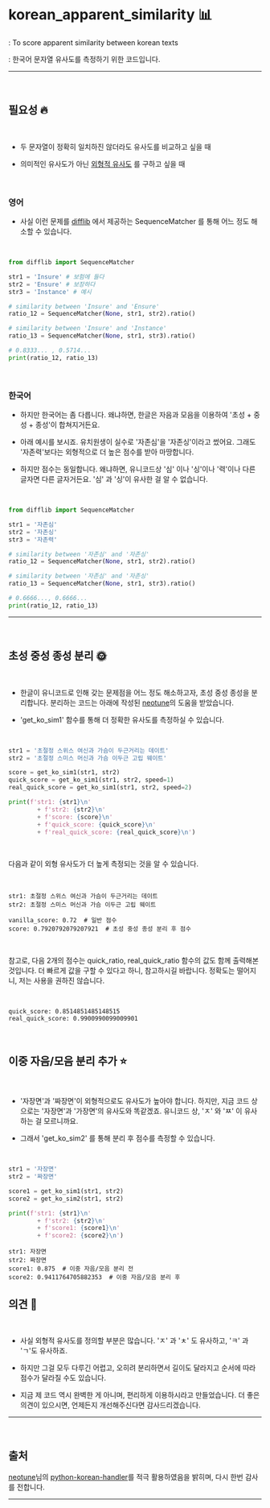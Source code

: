 # korean_apparent_similarity 📊

: To score apparent similarity between korean texts

: 한국어 문자열 유사도를 측정하기 위한 코드입니다.

----

<br>

## 필요성 🔥

<br>

- 두 문자열이 정확히 일치하진 않더라도 유사도를 비교하고 싶을 때

- 의미적인 유사도가 아닌 <u>외형적 유사도</u> 를 구하고 싶을 때

<br>

### 영어

- 사실 이런 문제를 [difflib](https://docs.python.org/ko/3/library/difflib.html) 에서 제공하는 SequenceMatcher 를 통해 어느 정도 해소할 수 있습니다.

<br>

~~~python
from difflib import SequenceMatcher

str1 = 'Insure' # 보험에 들다
str2 = 'Ensure' # 보장하다
str3 = 'Instance' # 예시

# similarity between 'Insure' and 'Ensure'
ratio_12 = SequenceMatcher(None, str1, str2).ratio()

# similarity between 'Insure' and 'Instance'
ratio_13 = SequenceMatcher(None, str1, str3).ratio()

# 0.8333... , 0.5714...
print(ratio_12, ratio_13)
~~~

<br>

### 한국어

- 하지만 한국어는 좀 다릅니다. 왜냐하면, 한글은 자음과 모음을 이용하여 '초성 + 중성 + 종성'이 합쳐지거든요.

- 아래 예시를 보시죠. 유치원생이 실수로 '자존심'을 '자존싱'이라고 썼어요. 그래도 '자존력'보다는 외형적으로 더 높은 점수를 받아 마땅합니다.

- 하지만 점수는 동일합니다. 왜냐하면, 유니코드상 '심' 이나 '싱'이나 '력'이나 다른 글자면 다른 글자거든요. '심' 과 '싱'이 유사한 걸 알 수 없습니다.

<br>

~~~python
from difflib import SequenceMatcher

str1 = '자존심'
str2 = '자존싱'
str3 = '자존력'

# similarity between '자존심' and '자존싱'
ratio_12 = SequenceMatcher(None, str1, str2).ratio()

# similarity between '자존심' and '자존싱'
ratio_13 = SequenceMatcher(None, str1, str3).ratio()

# 0.6666..., 0.6666...
print(ratio_12, ratio_13)
~~~

----

<br>

## 초성 중성 종성 분리 🌞

<br>

- 한글이 유니코드로 인해 갖는 문제점을 어느 정도 해소하고자, 초성 중성 종성을 분리합니다. 분리하는 코드는 아래에 작성된 [neotune](https://github.com/neotune)의 도움을 받았습니다.

- 'get_ko_sim1' 함수를 통해 더 정확한 유사도를 측정하실 수 있습니다.

<br>

~~~python
str1 = '초절정 스위스 여신과 가슴이 두근거리는 데이트'
str2 = '초절정 스미스 머신과 가슴 이두근 고립 웨이트'

score = get_ko_sim1(str1, str2)
quick_score = get_ko_sim1(str1, str2, speed=1)
real_quick_score = get_ko_sim1(str1, str2, speed=2)

print(f'str1: {str1}\n'
        + f'str2: {str2}\n'
        + f'score: {score}\n'
        + f'quick_score: {quick_score}\n'
        + f'real_quick_score: {real_quick_score}\n')
~~~

<br>

다음과 같이 외형 유사도가 더 높게 측정되는 것을 알 수 있습니다.

<br>

~~~
str1: 초절정 스위스 여신과 가슴이 두근거리는 데이트
str2: 초절정 스미스 머신과 가슴 이두근 고립 웨이트

vanilla_score: 0.72  # 일반 점수
score: 0.7920792079207921  # 초성 중성 종성 분리 후 점수
~~~

<br>

참고로, 다음 2개의 점수는 quick_ratio, real_quick_ratio 함수의 값도 함께 출력해본 것입니다. 더 빠르게 값을 구할 수 있다고 하니, 참고하시길 바랍니다. 정확도는 떨어지니, 저는 사용을 권하진 않습니다.

<br>

~~~
quick_score: 0.8514851485148515
real_quick_score: 0.9900990099009901
~~~

<br>

## 이중 자음/모음 분리 추가 ⭐

<br>

- '자장면'과 '짜장면'이 외형적으로도 유사도가 높아야 합니다. 하지만, 지금 코드 상으로는 '자장면'과 '가장면'의 유사도와 똑같겠죠. 유니코드 상, 'ㅈ' 와 'ㅉ' 이 유사하는 걸 모르니까요.

- 그래서 'get_ko_sim2' 를 통해 분리 후 점수를 측정할 수 있습니다.

<br>

~~~python
str1 = '자장면'
str2 = '짜장면'

score1 = get_ko_sim1(str1, str2)
score2 = get_ko_sim2(str1, str2)

print(f'str1: {str1}\n'
        + f'str2: {str2}\n'
        + f'score1: {score1}\n'
        + f'score2: {score2}\n')
~~~

~~~
str1: 자장면
str2: 짜장면
score1: 0.875  # 이중 자음/모음 분리 전
score2: 0.9411764705882353  # 이중 자음/모음 분리 후
~~~

## 의견 🌙

<br>

- 사실 외형적 유사도를 정의할 부분은 많습니다. 'ㅈ' 과 'ㅊ' 도 유사하고, 'ㅋ' 과 'ㄱ'도 유사하죠.

- 하지만 그걸 모두 다루긴 어렵고, 오히려 분리하면서 길이도 달라지고 순서에 따라 점수가 달라질 수도 있습니다.

- 지금 제 코드 역시 완벽한 게 아니며, 편리하게 이용하시라고 만들었습니다. 더 좋은 의견이 있으시면, 언제든지 개선해주신다면 감사드리겠습니다.


----

<br>

## 출처

[neotune](https://github.com/neotune)님의 [python-korean-handler](https://github.com/neotune/python-korean-handler)를 적극 활용하였음을 밝히며, 다시 한번 감사를 전합니다.

----
